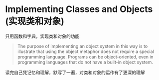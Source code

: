 # Implementing Classes and Objects (实现类和对象)

只用函数和字典，实现类和对象的功能

> The purpose of implementing an object system in this way is to illustrate that using the object metaphor does not require a special programming language. Programs can be object-oriented, even in programming languages that do not have a built-in object system.

读完自己凭记忆和理解，默写了一遍，对类和对象的运作有了更深的理解
